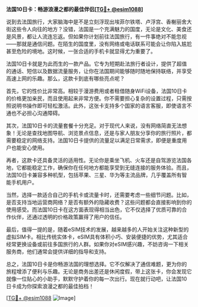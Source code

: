 **法国10日卡：畅游浪漫之都的最佳伴侣[[TG💪+ @esim1088](https://t.me/s/esim1088)]**

说到去法国旅行，大家脑海中是不是立刻浮现出埃菲尔铁塔、卢浮宫、香榭丽舍大街这些令人向往的地方？没错，法国是一个充满魅力的国度，无论是文化、美食还是风景，都让人流连忘返。但如果你计划前往法国旅行，有一件事绝对不能忽视——那就是通信问题。在陌生的国度里，没有网络或电话联系可能会让你陷入尴尬甚至危险的境地。这时候，一张合适的手机卡就显得尤为重要了。

法国10日卡就是为此而生的一款产品。它专为短期赴法旅行者设计，提供了超值的通话、短信以及数据流量服务，让你在法国期间能够随时随地保持联络，并享受高速上网的乐趣。那么，这款卡到底有哪些亮点呢？

首先，它的性价比非常高。相较于漫游费用或者租借随身WiFi设备，法国10日卡的价格更加亲民，而且使用起来非常方便。你不需要担心复杂的设置过程，只需按照说明书操作即可轻松激活。此外，这张卡支持多个国家的语言客服，即使语言不通也不必担心沟通障碍。

其次，法国10日卡的流量套餐十分充足。对于现代人来说，没有网络简直无法想象！无论是查找地图导航、浏览景点信息，还是与家人朋友分享你的旅行照片，都需要稳定的网络支持。法国10日卡提供的流量足以满足日常需求，即便是重度用户也能安心使用。

再者，这款卡还具备灵活的适用性。无论你是乘坐飞机、火车还是自驾游览法国各地，它都能稳定工作，确保你在任何地方都能享受到无缝连接的服务体验。而且，法国10日卡兼容多种机型，包括苹果、三星、华为等主流品牌，几乎覆盖所有智能手机用户。

当然，选择一款适合自己的手机卡或流量卡时，还需要考虑一些细节问题。比如，是否支持当地运营商网络？是否有额外的隐藏收费？这些问题都会直接影响到你的使用感受。而法国10日卡在这方面表现得相当出色，它不仅选择了优质可靠的合作伙伴，还通过透明的价格政策赢得了用户的信任。

最后，值得一提的是，随着eSIM技术的发展，越来越多的人开始关注这种新型的虚拟SIM卡。相比传统实体卡，eSIM具有体积小巧、安装便捷的优势，尤其适合经常更换设备或前往多国旅行的人群。如果你对eSIM感兴趣，不妨咨询一下相关服务商，他们通常会提供详细的指导和支持。

总之，法国10日卡是你畅游法国的理想选择。它不仅解决了通信难题，更为你的旅程增添了便利与乐趣。无论是商务出差还是休闲度假，带上这张卡，你会发现它就像一位贴心的小助手，默默守护着你的每一次出行。现在就行动吧，让法国10日卡成为你探索浪漫之都的最佳拍档！

[[TG💪+ @esim1088](https://t.me/s/esim1088) ![Image](https://i.postimg.cc/4NQfJmqS/Snipaste-2025-05-13-00-14-12.png)]